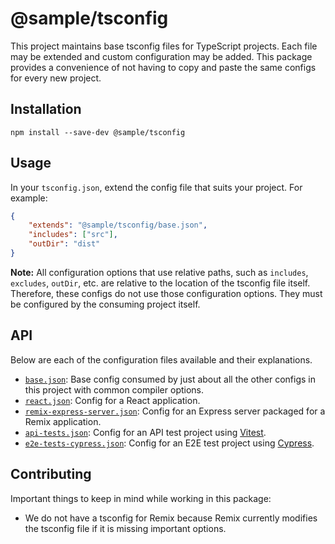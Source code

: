 # @sample/tsconfig

This project maintains base tsconfig files for TypeScript projects. Each file may be extended and custom configuration may be added. This package provides a convenience of not having to copy and paste the same configs for every new project.

## Installation

```shell
npm install --save-dev @sample/tsconfig
```

## Usage

In your `tsconfig.json`, extend the config file that suits your project. For example:

```json
{
    "extends": "@sample/tsconfig/base.json",
    "includes": ["src"],
    "outDir": "dist"
}
```

**Note:** All configuration options that use relative paths, such as `includes`, `excludes`, `outDir`, etc. are relative to the location of the tsconfig file itself. Therefore, these configs do not use those configuration options. They must be configured by the consuming project itself.

## API

Below are each of the configuration files available and their explanations.

- [`base.json`](./base.json): Base config consumed by just about all the other configs in this project with common compiler options.
- [`react.json`](./react.json): Config for a React application.
- [`remix-express-server.json`](./remix-express-server.json): Config for an Express server packaged for a Remix application.
- [`api-tests.json`](./api-tests.json): Config for an API test project using [Vitest](https://vitest.dev/).
- [`e2e-tests-cypress.json`](./e2e-tests-cypress.json): Config for an E2E test project using [Cypress](https://www.cypress.io/).

## Contributing

Important things to keep in mind while working in this package:

- We do not have a tsconfig for Remix because Remix currently modifies the tsconfig file if it is missing important options.
